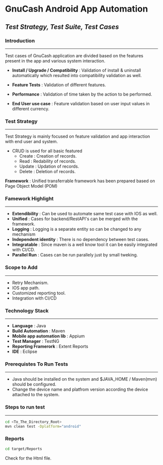 # GnuCash Android App Automation
## _Test Strategy, Test Suite, Test Cases_


### Introduction
---
Test cases of GnuCash application are divided based on the features present in the app and various system interaction.

- **Install / Upgrade / Compatibility** : Validation of install & uninstall automatically which resulted into compatibility validation as well.

- **Feature Tests** : Validation of different features.

- **Performance** : Validation of time taken by the action to be performed.

- **End User use case** : Feature validation based on user input values in different currency.


### Test Strategy
---
Test Strategy is mainly focused on feature validation and app interaction with end user and system.
- CRUD is used for all basic featured
    * Create : Creation of records.
    * Read : Redability of records.
    * Update : Updation of records.
    * Delete : Deletion of records.

**Framework** : Unified transferrable framework has been prepared based on Page Object Model (POM)

### Famework Highlight
---
- **Extendibility** : Can be used to automate same test case with IOS as well.
- **Unified** : Cases for backend/RestAPI's can be merged with the framework.
- **Logging** : Logging is a separate entity so can be changed to any mechanism
- **Independent identity** : There is no dependency between test cases.
- **Integratable** : Since maven is a well know tool it can be easily integrated with CI/CD.
- **Parallel Run** : Cases can be run parallely just by small tweking.

### Scope to Add
---
- Retry Mechanism.
- IOS app path.
- Customized reporting tool.
- Integration with CI/CD

### Technology Stack
---
- **Language** : Java
- **Build Automation** : Maven
- **Mobile app automation lib** : Appium
- **Test Manager** : TestNG
- **Reporting Framerork** : Extent Reports
- **IDE** : Eclipse

### Prerequistes To Run Tests
---
- Java should be installed on the system and $JAVA_HOME / Maven(mvn) should be configured.
- Change the device name and platfrom version according the device attached to the system.


### Steps to run test
---
```bash
cd <To_The_Directory_Root>
mvn clean test -Dplatform="android"
``` 

### Reports
```bash
cd target/Reports
```
Check for the Html file.

